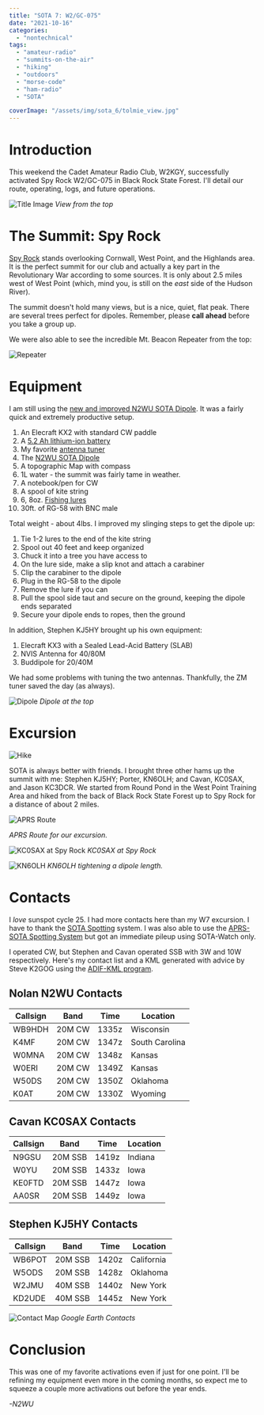 ```yaml
---
title: "SOTA 7: W2/GC-075"
date: "2021-10-16"
categories:
  - "nontechnical"
tags:
  - "amateur-radio"
  - "summits-on-the-air"
  - "hiking"
  - "outdoors"
  - "morse-code"
  - "ham-radio"
  - "SOTA"

coverImage: "/assets/img/sota_6/tolmie_view.jpg"
---
```

# Introduction

This weekend the Cadet Amateur Radio Club, W2KGY, successfully activated Spy Rock W2/GC-075 in Black Rock State Forest. I'll detail our route, operating, logs, and future operations.

![Title Image](/assets/img/sota_7/buddipole.jpg)
_View from the top_

# The Summit: Spy Rock

[Spy Rock](https://summits.sota.org.uk/summit/W2/GC-075) stands overlooking Cornwall, West Point, and the Highlands area. It is the perfect summit for our club and actually a key part in the Revolutionary War according to some sources. It is only about 2.5 miles west of West Point (which, mind you, is still on the _east_ side of the Hudson River).

The summit doesn't hold many views, but is a nice, quiet, flat peak. There are several trees perfect for dipoles. Remember, please **call ahead** before you take a group up.

We were also able to see the incredible Mt. Beacon Repeater from the top:

![Repeater](/assets/img/sota_7/MTBeacon.jpg)

# Equipment

I am still using the [new and improved N2WU SOTA Dipole](https://www.n2wu.com/2021-08-01-the-end-all-sota-dipole/). It was a fairly quick and extremely productive setup.

1. An Elecraft KX2 with standard CW paddle
2. A [5.2 Ah lithium-ion battery](https://power.tenergy.com/at-tenergy-li-ion-18650-11-1v-5200mah-rechargeable-battery-pack-w-pcb-3s2p-57-72wh-9a-rate/)
3. My favorite [antenna tuner](https://steadynet.com/emtech/zm2-kit-bnc-connectors)
5. The [N2WU SOTA Dipole](https://www.n2wu.com/2021-08-01-the-end-all-sota-dipole/)
6. A topographic Map with compass
7. 1L water - the summit was fairly tame in weather.
8. A notebook/pen for CW
9. A spool of kite string
10. 6, 8oz. [Fishing lures](https://www.amazon.com/FREGITO-Raindrop-Sinkers-Fishing-Weights/dp/B097R4X8PJ/ref=sr_1_9?dchild=1&keywords=lead+fishing+weights&qid=1633300434&sr=8-9)
11. 30ft. of RG-58 with BNC male

Total weight - about 4lbs.  I improved my slinging steps to get the dipole up:

1. Tie 1-2 lures to the end of the kite string
2. Spool out 40 feet and keep organized
3. Chuck it into a tree you have access to
4. On the lure side, make a slip knot and attach a carabiner
5. Clip the carabiner to the dipole
6. Plug in the RG-58 to the dipole
6. Remove the lure if you can
7. Pull the spool side taut and secure on the ground, keeping the dipole ends separated
8. Secure your dipole ends to ropes, then the ground

In addition, Stephen KJ5HY brought up his own equipment:
1. Elecraft KX3 with a Sealed Lead-Acid Battery (SLAB)
2. NVIS Antenna for 40/80M
3. Buddipole for 20/40M

We had some problems with tuning the two antennas. Thankfully, the ZM tuner saved the day (as always).

![Dipole](/assets/img/sota_7/Dipole.jpg)
_Dipole at the top_

# Excursion


![Hike](/assets/img/sota_7/hike.jpg)

SOTA is always better with friends. I brought three other hams up the summit with me: Stephen KJ5HY; Porter, KN6OLH; and Cavan, KC0SAX, and Jason KC3DCR. We started from Round Pond in the West Point Training Area and hiked from the back of Black Rock State Forest up to Spy Rock for a distance of about 2 miles.

![APRS Route](/assets/img/sota_7/APRS.PNG)

_APRS Route for our excursion._

![KC0SAX at Spy Rock](/assets/img/sota_7/KC0SAX.jpg)
_KC0SAX at Spy Rock_

![KN6OLH](/assets/img/sota_7/KN6OLH.jpg)
_KN6OLH tightening a dipole length._


# Contacts

I _love_ sunspot cycle 25. I had more contacts here than my W7 excursion. I have to thank the [SOTA Spotting](https://sotawatch.sota.org.uk/en/) system. I was also able to use the [APRS-SOTA Spotting System](https://www.sotaspots.co.uk/Aprs2Sota_Info.php) but got an immediate pileup using SOTA-Watch only.

I operated CW, but Stephen and Cavan operated SSB with 3W and 10W respectively.
Here's my contact list and a KML generated with advice by Steve K2GOG using the [ADIF-KML program](https://levinecentral.com/adif2map/).

## Nolan N2WU Contacts

| Callsign     | Band     | Time | Location |
|--------------|-----------|------------|----|
| WB9HDH | 20M CW | 1335z | Wisconsin |
| K4MF | 20M CW | 1347z | South Carolina |
| W0MNA | 20M CW | 1348z | Kansas |
| W0ERI | 20M CW | 1349Z | Kansas |
| W50DS | 20M CW | 1350Z | Oklahoma |
| K0AT | 20M CW | 1330Z | Wyoming |

## Cavan KC0SAX Contacts

| Callsign     | Band     | Time | Location |
|--------------|-----------|------------|----|
| N9GSU | 20M SSB | 1419z | Indiana |
| W0YU | 20M SSB | 1433z | Iowa |
| KE0FTD | 20M SSB | 1447z | Iowa |
| AA0SR | 20M SSB | 1449z | Iowa |

## Stephen KJ5HY Contacts

| Callsign     | Band     | Time | Location |
|--------------|-----------|------------|----|
| WB6POT | 20M SSB | 1420z | California |
| W5ODS | 20M SSB | 1428z | Oklahoma |
| W2JMU | 40M SSB | 1440z | New York |
| KD2UDE | 40M SSB | 1445z | New York |


![Contact Map](/assets/img/sota_7/map.png)
_Google Earth Contacts_



# Conclusion
This was one of my favorite activations even if just for one point. I'll be refining my equipment even more in the coming months, so expect me to squeeze a couple more activations out before the year ends.

_-N2WU_
